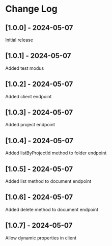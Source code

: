 # Change Log

## [1.0.0] - 2024-05-07

Initial release

## [1.0.1] - 2024-05-07

Added test modus

## [1.0.2] - 2024-05-07

Added client endpoint

## [1.0.3] - 2024-05-07

Added project endpoint

## [1.0.4] - 2024-05-07

Added listByProjectId method to folder endpoint

## [1.0.5] - 2024-05-07

Added list method to document endpoint

## [1.0.6] - 2024-05-07

Added delete method to document endpoint

## [1.0.7] - 2024-05-07

Allow dynamic properties in client